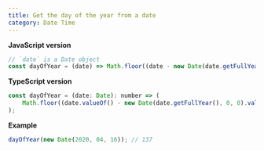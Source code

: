 ```yaml
---
title: Get the day of the year from a date
category: Date Time
---
```


**JavaScript version**

```js
// `date` is a Date object
const dayOfYear = (date) => Math.floor((date - new Date(date.getFullYear(), 0, 0)) / (1000 * 60 * 60 * 24));
```

**TypeScript version**

```js
const dayOfYear = (date: Date): number => (
    Math.floor((date.valueOf() - new Date(date.getFullYear(), 0, 0).valueOf()) / (1000 * 60 * 60 * 24))
);
```

**Example**

```js
dayOfYear(new Date(2020, 04, 16)); // 137
```
